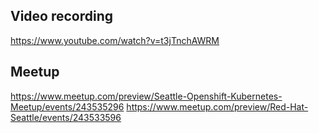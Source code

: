 
## Video recording    
https://www.youtube.com/watch?v=t3jTnchAWRM

## Meetup
https://www.meetup.com/preview/Seattle-Openshift-Kubernetes-Meetup/events/243535296
https://www.meetup.com/preview/Red-Hat-Seattle/events/243533596

